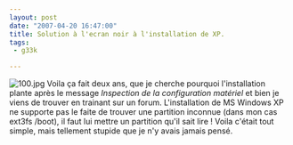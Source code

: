 ```yaml
---
layout: post
date: "2007-04-20 16:47:00"
title: Solution à l'ecran noir à l'installation de XP.
tags:
 - g33k

---
```


![100.jpg](/public/images/.100_sq.jpg) Voila ça fait deux ans, que je cherche pourquoi l'installation plante après le message _Inspection de la configuration matériel_ et bien je viens de trouver en trainant sur un forum. L'installation de MS Windows XP ne supporte pas le faite de trouver une partition inconnue (dans mon cas ext3fs /boot), il faut lui mettre un partition qu'il sait lire ! Voila c'était tout simple, mais tellement stupide que je n'y avais jamais pensé.
